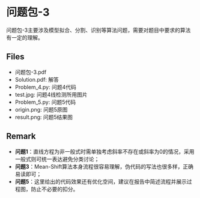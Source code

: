 # 问题包-3
问题包-3主要涉及模型拟合、分割、识别等算法问题，需要对题目中要求的算法有一定的理解。

## Files
- 问题包-3.pdf
- Solution.pdf: 解答
- Problem_4.py: 问题4代码
- test.jpg: 问题4线检测所用图片
- Problem_5.py: 问题5代码
- origin.png: 问题5原图
- result.png: 问题5结果图

## Remark
- **问题1**：直线方程为非一般式时需单独考虑斜率不存在或斜率为0的情况，采用一般式则可统一表达避免分类讨论；
- **问题3**：Mean-Shift算法本身流程很容易理解，伪代码的写法也很多样，正确易读即可；
- **问题5**：这里给出的代码效果还有优化空间，建议在报告中简述流程并展示过程图，防止不必要的扣分。
